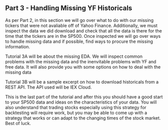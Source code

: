 ## Part 3 - Handling Missing YF Historicals

As per Part 2, in this section we will go over what to do with our missing tickers that were not avaliable off of Yahoo Finance. Additionally, we must inspect the data we did download and check that all the data is there for the time that the tickers are in the SP500. Once inspected we will go over ways to handle missing data and if possible, find ways to procure the missing information.

Tutorial 3A will be about the missing EDA. We will inspect common problems with the missing data and the inenvitable problems with YF and free data. It will also provide you with some options on how to deal with the missing data

Tutorial 3B will be a sample excerpt on how to download historicals from a REST API. The API used will be IEX Cloud.

This is the last part of the tutorial and after this you should have a good start to your SP500 data and ideas on the characteristics of your data. You will also understand that trading stocks especially using this strategy for backtesting will require work, but you may be able to come up with a strategy that works or can adapt to the changing times of the stock market. Best of luck.
